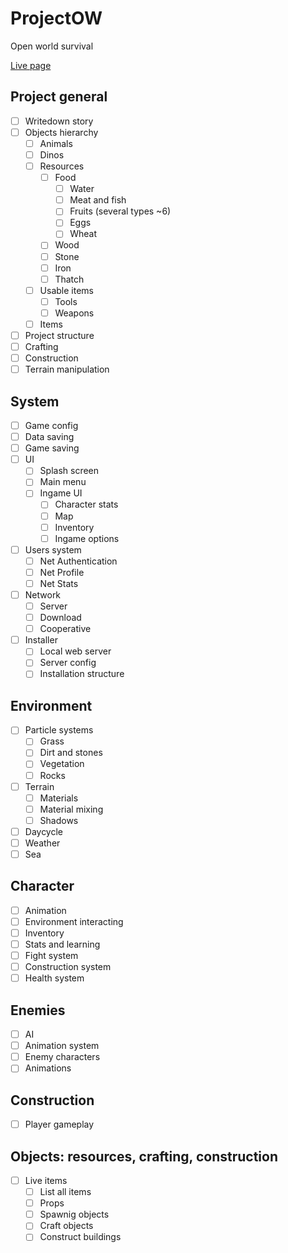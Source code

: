 # ProjectOW
Open world survival

[Live page](https://marcoscalvi.github.io/ProjectOW/)

## Project general
- [ ] Writedown story
- [ ] Objects hierarchy
  - [ ] Animals
  - [ ] Dinos
  - [ ] Resources
    - [ ] Food
      - [ ] Water
      - [ ] Meat and fish
      - [ ] Fruits (several types ~6)
      - [ ] Eggs
      - [ ] Wheat
    - [ ] Wood
    - [ ] Stone
    - [ ] Iron
    - [ ] Thatch   
  - [ ] Usable items
    - [ ] Tools
    - [ ] Weapons
  - [ ] Items
- [ ] Project structure
- [ ] Crafting
- [ ] Construction
- [ ] Terrain manipulation
## System
- [ ] Game config
- [ ] Data saving
- [ ] Game saving
- [ ] UI
  - [ ] Splash screen
  - [ ] Main menu
  - [ ] Ingame UI
    - [ ] Character stats
    - [ ] Map
    - [ ] Inventory
    - [ ] Ingame options
- [ ] Users system
  - [ ] Net Authentication
  - [ ] Net Profile
  - [ ] Net Stats
- [ ] Network
  - [ ] Server 
  - [ ] Download
  - [ ] Cooperative
- [ ] Installer
  - [ ] Local web server
  - [ ] Server config
  - [ ] Installation structure
## Environment
- [ ] Particle systems
  - [ ] Grass
  - [ ] Dirt and stones
  - [ ] Vegetation
  - [ ] Rocks
- [ ] Terrain
  - [ ] Materials
  - [ ] Material mixing
  - [ ] Shadows
- [ ] Daycycle
- [ ] Weather
- [ ] Sea
## Character
- [ ] Animation
- [ ] Environment interacting
- [ ] Inventory
- [ ] Stats and learning
- [ ] Fight system
- [ ] Construction system
- [ ] Health system
## Enemies
- [ ] AI
- [ ] Animation system
- [ ] Enemy characters
- [ ] Animations
## Construction
- [ ] Player gameplay
## Objects: resources, crafting, construction
- [ ] Live items
  - [ ] List all items
  - [ ] Props
  - [ ] Spawnig objects
  - [ ] Craft objects
  - [ ] Construct buildings
